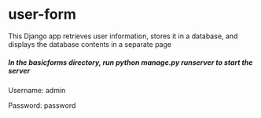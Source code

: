 # user-form
This Django app retrieves user information, stores it in a database, and displays the database contents in a separate page

##### In the basicforms directory, run python manage.py runserver to start the server

Username: admin

Password: password
